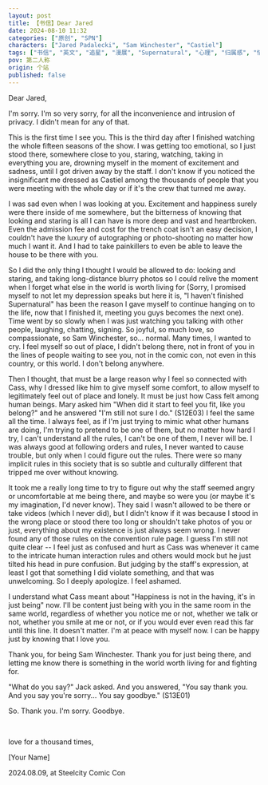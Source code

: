 ```yaml
---
layout: post
title: 【书信】Dear Jared
date: 2024-08-10 11:32
categories: ["原创", "SPN"]
characters: ["Jared Padalecki", "Sam Winchester", "Castiel"]
tags: ["书信", "英文", "追星", "漫展", "Supernatural", "心理", "归属感", "情感"]
pov: 第二人称
origin: 个站
published: false
---
```


Dear Jared,

I'm sorry. I'm so very sorry, for all the inconvenience and intrusion of privacy. I didn't mean for any of that.

This is the first time I see you. This is the third day after I finished watching the whole fifteen seasons of the show. I was getting too emotional, so I just stood there, somewhere close to you, staring, watching, taking in everything you are, drowning myself in the moment of excitement and sadness, until I got driven away by the staff. I don't know if you noticed the insignificant me dressed as Castiel among the thousands of people that you were meeting with the whole day or if it's the crew that turned me away.

I was sad even when I was looking at you. Excitement and happiness surely were there inside of me somewhere, but the bitterness of knowing that looking and staring is all I can have is more deep and vast and heartbroken. Even the admission fee and cost for the trench coat isn't an easy decision, I couldn't have the luxury of autographing or photo-shooting no matter how much I want it. And I had to take painkillers to even be able to leave the house to be there with you.

So I did the only thing I thought I would be allowed to do: looking and staring, and taking long-distance blurry photos so I could relive the moment when I forget what else in the world is worth living for (Sorry, I promised myself to not let my depression speaks but here it is, "I haven't finished Supernatural" has been the reason I gave myself to continue hanging on to the life, now that I finished it, meeting you guys becomes the next one). Time went by so slowly when I was just watching you talking with other people, laughing, chatting, signing. So joyful, so much love, so compassionate, so Sam Winchester, so... normal. Many times, I wanted to cry. I feel myself so out of place, I didn't belong there, not in front of you in the lines of people waiting to see you, not in the comic con, not even in this country, or this world. I don't belong anywhere.

Then I thought, that must be a large reason why I feel so connected with Cass, why I dressed like him to give myself some comfort, to allow myself to legitimately feel out of place and lonely. It must be just how Cass felt among human beings. Mary asked him "When did it start to feel you fit, like you belong?" and he answered "I'm still not sure I do." (S12E03) I feel the same all the time. I always feel, as if I'm just trying to mimic what other humans are doing, I'm trying to pretend to be one of them, but no matter how hard I try, I can't understand all the rules, I can't be one of them, I never will be. I was always good at following orders and rules, I never wanted to cause trouble, but only when I could figure out the rules. There were so many implicit rules in this society that is so subtle and culturally different that tripped me over without knowing.

It took me a really long time to try to figure out why the staff seemed angry or uncomfortable at me being there, and maybe so were you (or maybe it's my imagination, I'd never know). They said I wasn't allowed to be there or take videos (which I never did), but I didn't know if it was because I stood in the wrong place or stood there too long or shouldn't take photos of you or just, everything about my existence is just always seem wrong. I never found any of those rules on the convention rule page. I guess I'm still not quite clear -- I feel just as confused and hurt as Cass was whenever it came to the intricate human interaction rules and others would mock but he just tilted his head in pure confusion. But judging by the staff's expression, at least I got that something I did violate something, and that was unwelcoming. So I deeply apologize. I feel ashamed.

I understand what Cass meant about "Happiness is not in the having, it's in just being" now. I'll be content just being with you in the same room in the same world, regardless of whether you notice me or not, whether we talk or not, whether you smile at me or not, or if you would ever even read this far until this line. It doesn't matter. I'm at peace with myself now. I can be happy just by knowing that I love you.

Thank you, for being Sam Winchester. Thank you for just being there, and letting me know there is something in the world worth living for and fighting for.

"What do you say?" Jack asked. And you answered, "You say thank you. And you say you're sorry... You say goodbye." (S13E01)

So. Thank you. I'm sorry. Goodbye.

<br>

love for a thousand times,

\[Your Name\]

2024.08.09, at Steelcity Comic Con
